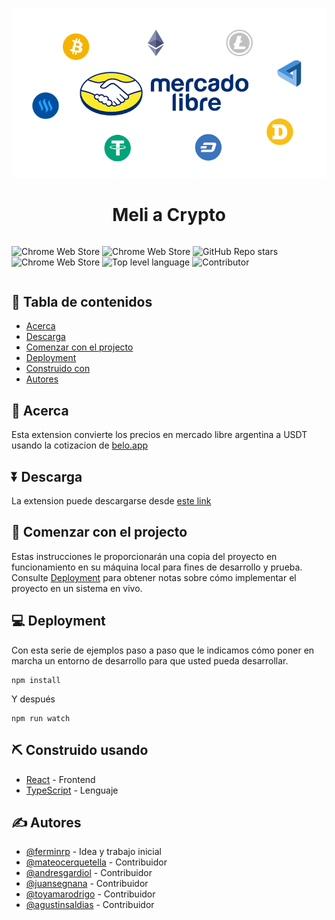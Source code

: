 <p align="center">
  <a href="" rel="noopener">
 <img src="public/logo.png" alt="Project logo"></a>
</p>

<h1 align="center">Meli a Crypto</h1>

<div style="display: flex;
justify-content: center;" >
  
![Chrome Web Store](https://img.shields.io/chrome-web-store/users/pabjndhejioccdbodimjhmgbjhhgphgl?label=Usuarios) 
![Chrome Web Store](https://img.shields.io/chrome-web-store/rating/pabjndhejioccdbodimjhmgbjhhgphgl?label=Rating) 
![GitHub Repo stars](https://img.shields.io/github/stars/ferminrp/meli-to-crypto?label=Stars) 
![Chrome Web Store](https://img.shields.io/chrome-web-store/v/pabjndhejioccdbodimjhmgbjhhgphgl?label=Version)
![Top level language](https://img.shields.io/github/languages/top/ferminrp/meli-to-crypto)
![Contributor](https://img.shields.io/github/contributors/ferminrp/meli-to-crypto)
</div>

## 📝 Tabla de contenidos

- [Acerca](#acerca)
- [Descarga](#descarga)
- [Comenzar con el projecto](#getting_started)
- [Deployment](#deployment)
- [Construido con](#built_using)
- [Autores](#authors)

## 🧐 Acerca <a name = "acerca"></a>

Esta extension convierte los precios en mercado libre argentina a USDT usando la cotizacion de [belo.app](https://simple.belo.app/app/referral?referralId=8cNBuoEM&campaign=REVENUE_SHARING)

## ⏬ Descarga <a name = "descarga"></a>

La extension puede descargarse desde [este link](https://chrome.google.com/webstore/detail/meli-a-usdt/pabjndhejioccdbodimjhmgbjhhgphgl)

## 🏁 Comenzar con el projecto <a name = "getting_started"></a>

Estas instrucciones le proporcionarán una copia del proyecto en funcionamiento en su máquina local para fines de desarrollo y prueba. Consulte [Deployment](#deployment) para obtener notas sobre cómo implementar el proyecto en un sistema en vivo.

## 💻 Deployment

Con esta serie de ejemplos paso a paso que le indicamos cómo poner en marcha un entorno de desarrollo para que usted pueda desarrollar.

```
npm install
```

Y después

```
npm run watch
```

## ⛏️ Construido usando <a name = "built_using"></a>

- [React](https://reactjs.org/) - Frontend
- [TypeScript](https://github.com/microsoft/TypeScript) - Lenguaje

## ✍️ Autores <a name = "authors"></a>

- [@ferminrp](https://github.com/ferminrp) - Idea y trabajo inicial
- [@mateocerquetella](https://github.com/mateocerquetella) - Contribuidor
- [@andresgardiol](https://github.com/andresgardiol) - Contribuidor
- [@juansegnana](https://github.com/juansegnana) - Contribuidor
- [@toyamarodrigo](https://github.com/toyamarodrigo) - Contribuidor
- [@agustinsaldias](https://github.com/agustinsaldias) - Contribuidor
